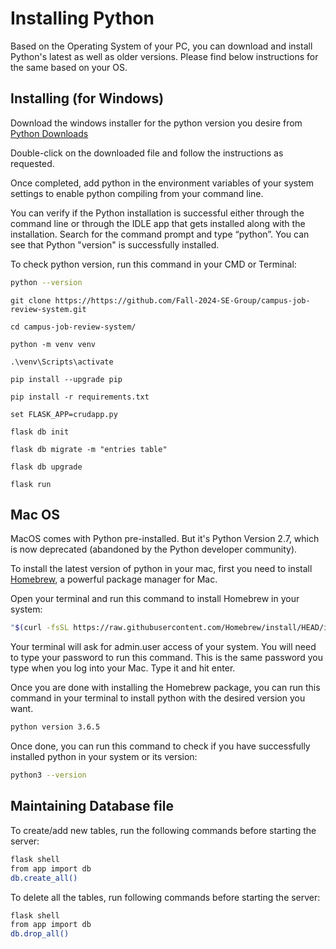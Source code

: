 Installing Python
==========================

Based on the Operating System of your PC, you can download and install Python's latest as well as older versions. Please find below instructions for the same based on your OS.


## Installing (for Windows)

Download the windows installer for the python version you desire from [Python Downloads](https://www.python.org/downloads/)

Double-click on the downloaded file and follow the instructions as requested.

Once completed, add python in the environment variables of your system settings to enable python compiling from your command line.

You can verify if the Python installation is successful either through the command line or through the IDLE app that gets installed along with the installation. Search for the command prompt and type “python”. You can see that Python "version" is successfully installed.

To check python version, run this command in your CMD or Terminal:

```bash
python --version
```
```
git clone https://https://github.com/Fall-2024-SE-Group/campus-job-review-system.git
```
```
cd campus-job-review-system/
```
```
python -m venv venv
```
```
.\venv\Scripts\activate
```
```
pip install --upgrade pip
```
```
pip install -r requirements.txt
```
```
set FLASK_APP=crudapp.py
```
```
flask db init
```
```
flask db migrate -m "entries table"
```
```
flask db upgrade
```
```
flask run
```


## Mac OS

MacOS comes with Python pre-installed. But it's Python Version 2.7, which is now deprecated (abandoned by the Python developer community).

To install the latest version of python in your mac, first you need to install [Homebrew](https://brew.sh/), a powerful package manager for Mac.

Open your terminal and run this command to install Homebrew in your system:
```bash
"$(curl -fsSL https://raw.githubusercontent.com/Homebrew/install/HEAD/install.sh)"
```

Your terminal will ask for admin.user access of your system. You will need to type your password to run this command. This is the same password you type when you log into your Mac. Type it and hit enter.

Once you are done with installing the Homebrew package, you can run this command in your terminal to install python with the desired version you want.

```bash
python version 3.6.5
```
Once done, you can run this command to check if you have successfully installed python in your system or its version:
```bash
python3 --version
```

## Maintaining Database file

To create/add new tables, run the following commands before starting the server:
```bash
flask shell
from app import db
db.create_all()
````

To delete all the tables, run following commands before starting the server:
```bash
flask shell
from app import db
db.drop_all()
```

